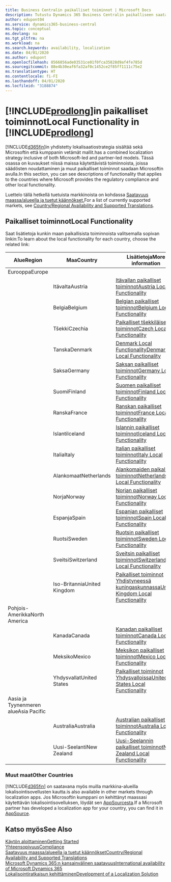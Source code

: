 ```yaml
---
title: Business Centralin paikalliset toiminnot | Microsoft Docs
description: Tutustu Dynamics 365 Business Centralin paikalliseen saatavuuteen ja säädösten noudattamiseen.
author: edupont04
ms.service: dynamics365-business-central
ms.topic: conceptual
ms.devlang: na
ms.tgt_pltfrm: na
ms.workload: na
ms.search.keywords: availability, localization
ms.date: 04/01/2020
ms.author: edupont
ms.openlocfilehash: 8566856ade03531ce01f0fca35828d9af4fe785d
ms.sourcegitcommit: 88e4b30eaf6fa32af0c1452ce2f85ff1111c75e2
ms.translationtype: HT
ms.contentlocale: fi-FI
ms.lasthandoff: 04/01/2020
ms.locfileid: "3188874"
---
```

# <a name="local-functionality-in-prodlong"></a><span data-ttu-id="1f79e-103">[!INCLUDE[prodlong](includes/prodlong.md)]in paikalliset toiminnot</span><span class="sxs-lookup"><span data-stu-id="1f79e-103">Local Functionality in [!INCLUDE[prodlong](includes/prodlong.md)]</span></span>

[!INCLUDE[d365fin](includes/d365fin_md.md)]<span data-ttu-id="1f79e-104">in yhdistetty lokalisaatiostrategia sisältää sekä Microsoftin että kumppanin vetämät mallit.</span><span class="sxs-lookup"><span data-stu-id="1f79e-104">has a combined localization strategy inclusive of both Microsoft-led and partner-led models.</span></span> <span data-ttu-id="1f79e-105">Tässä osassa on kuvaukset niissä maissa käytettävistä toiminnoista, joissa säädösten noudattaminen ja muut paikalliset toiminnot saadaan Microsoftin avulla.</span><span class="sxs-lookup"><span data-stu-id="1f79e-105">In this section, you can see descriptions of functionality that applies to the countries where Microsoft provides the regulatory compliance and other local functionality.</span></span>  

<span data-ttu-id="1f79e-106">Luettelo tällä hetkellä tuetuista markkinoista on kohdassa [Saatavuus maassa/alueella ja tuetut käännökset.](/dynamics365/business-central/dev-itpro/compliance/apptest-countries-and-translations?toc=/dynamics365/business-central/toc.json)</span><span class="sxs-lookup"><span data-stu-id="1f79e-106">For a list of currently supported markets, see [Country/Regional Availability and Supported Translations](/dynamics365/business-central/dev-itpro/compliance/apptest-countries-and-translations?toc=/dynamics365/business-central/toc.json).</span></span>  

## <a name="local-functionality"></a><span data-ttu-id="1f79e-107">Paikalliset toiminnot</span><span class="sxs-lookup"><span data-stu-id="1f79e-107">Local Functionality</span></span>

<span data-ttu-id="1f79e-108">Saat lisätietoja kunkin maan paikallisista toiminnoista valitsemalla sopivan linkin:</span><span class="sxs-lookup"><span data-stu-id="1f79e-108">To learn about the local functionality for each country, choose the related link:</span></span>

| <span data-ttu-id="1f79e-109">Alue</span><span class="sxs-lookup"><span data-stu-id="1f79e-109">Region</span></span> | <span data-ttu-id="1f79e-110">Maa</span><span class="sxs-lookup"><span data-stu-id="1f79e-110">Country</span></span> | <span data-ttu-id="1f79e-111">Lisätietoja</span><span class="sxs-lookup"><span data-stu-id="1f79e-111">More information</span></span> |
| --- | --- |--- |
| <span data-ttu-id="1f79e-112">Eurooppa</span><span class="sxs-lookup"><span data-stu-id="1f79e-112">Europe</span></span> |  | |
|        | <span data-ttu-id="1f79e-113">Itävalta</span><span class="sxs-lookup"><span data-stu-id="1f79e-113">Austria</span></span> | [<span data-ttu-id="1f79e-114">Itävallan paikalliset toiminnot</span><span class="sxs-lookup"><span data-stu-id="1f79e-114">Austria Local Functionality</span></span>](localfunctionality/austria/austria-local-functionality.md) |
|        | <span data-ttu-id="1f79e-115">Belgia</span><span class="sxs-lookup"><span data-stu-id="1f79e-115">Belgium</span></span> | [<span data-ttu-id="1f79e-116">Belgian paikalliset toiminnot</span><span class="sxs-lookup"><span data-stu-id="1f79e-116">Belgium Local Functionality</span></span>](localfunctionality/belgium/belgium-local-functionality.md) |
|        | <span data-ttu-id="1f79e-117">Tšekki</span><span class="sxs-lookup"><span data-stu-id="1f79e-117">Czechia</span></span> | [<span data-ttu-id="1f79e-118">Paikalliset tšekkiläiset toiminnot</span><span class="sxs-lookup"><span data-stu-id="1f79e-118">Czech Local Functionality</span></span>](localfunctionality/czech/czech-local-functionality.md) |
|        | <span data-ttu-id="1f79e-119">Tanska</span><span class="sxs-lookup"><span data-stu-id="1f79e-119">Denmark</span></span> | [<span data-ttu-id="1f79e-120">Denmark Local Functionality</span><span class="sxs-lookup"><span data-stu-id="1f79e-120">Denmark Local Functionality</span></span>](localfunctionality/denmark/denmark-local-functionality.md) |
|        | <span data-ttu-id="1f79e-121">Saksa</span><span class="sxs-lookup"><span data-stu-id="1f79e-121">Germany</span></span> | [<span data-ttu-id="1f79e-122">Saksan paikalliset toiminnot</span><span class="sxs-lookup"><span data-stu-id="1f79e-122">Germany Local Functionality</span></span>](localfunctionality/germany/germany-local-functionality.md) |
|        | <span data-ttu-id="1f79e-123">Suomi</span><span class="sxs-lookup"><span data-stu-id="1f79e-123">Finland</span></span> | [<span data-ttu-id="1f79e-124">Suomen paikalliset toiminnot</span><span class="sxs-lookup"><span data-stu-id="1f79e-124">Finland Local Functionality</span></span>](localfunctionality/finland/finland-local-functionality.md) |
|        | <span data-ttu-id="1f79e-125">Ranska</span><span class="sxs-lookup"><span data-stu-id="1f79e-125">France</span></span> | [<span data-ttu-id="1f79e-126">Ranskan paikalliset toiminnot</span><span class="sxs-lookup"><span data-stu-id="1f79e-126">France Local Functionality</span></span>](localfunctionality/france/france-local-functionality.md) |
|        | <span data-ttu-id="1f79e-127">Islanti</span><span class="sxs-lookup"><span data-stu-id="1f79e-127">Iceland</span></span> | [<span data-ttu-id="1f79e-128">Islannin paikalliset toiminnot</span><span class="sxs-lookup"><span data-stu-id="1f79e-128">Iceland Local Functionality</span></span>](localfunctionality/iceland/iceland-local-functionality.md) |
|        | <span data-ttu-id="1f79e-129">Italia</span><span class="sxs-lookup"><span data-stu-id="1f79e-129">Italy</span></span> | [<span data-ttu-id="1f79e-130">Italian paikalliset toiminnot</span><span class="sxs-lookup"><span data-stu-id="1f79e-130">Italy Local Functionality</span></span>](localfunctionality/italy/italy-local-functionality.md) |
|        | <span data-ttu-id="1f79e-131">Alankomaat</span><span class="sxs-lookup"><span data-stu-id="1f79e-131">Netherlands</span></span> | [<span data-ttu-id="1f79e-132">Alankomaiden paikalliset toiminnot</span><span class="sxs-lookup"><span data-stu-id="1f79e-132">Netherlands Local Functionality</span></span>](localfunctionality/netherlands/netherlands-local-functionality.md) |
|        | <span data-ttu-id="1f79e-133">Norja</span><span class="sxs-lookup"><span data-stu-id="1f79e-133">Norway</span></span> | [<span data-ttu-id="1f79e-134">Norjan paikalliset toiminnot</span><span class="sxs-lookup"><span data-stu-id="1f79e-134">Norway Local Functionality</span></span>](localfunctionality/norway/norway-local-functionality.md) |
|        | <span data-ttu-id="1f79e-135">Espanja</span><span class="sxs-lookup"><span data-stu-id="1f79e-135">Spain</span></span> | [<span data-ttu-id="1f79e-136">Espanjan paikalliset toiminnot</span><span class="sxs-lookup"><span data-stu-id="1f79e-136">Spain Local Functionality</span></span>](localfunctionality/spain/spain-local-functionality.md) |
|        | <span data-ttu-id="1f79e-137">Ruotsi</span><span class="sxs-lookup"><span data-stu-id="1f79e-137">Sweden</span></span> | [<span data-ttu-id="1f79e-138">Ruotsin paikalliset toiminnot</span><span class="sxs-lookup"><span data-stu-id="1f79e-138">Sweden Local Functionality</span></span>](localfunctionality/sweden/sweden-local-functionality.md) |
|        | <span data-ttu-id="1f79e-139">Sveitsi</span><span class="sxs-lookup"><span data-stu-id="1f79e-139">Switzerland</span></span> | [<span data-ttu-id="1f79e-140">Sveitsin paikalliset toiminnot</span><span class="sxs-lookup"><span data-stu-id="1f79e-140">Switzerland Local Functionality</span></span>](localfunctionality/switzerland/switzerland-local-functionality.md) |
|        | <span data-ttu-id="1f79e-141">Iso-Britannia</span><span class="sxs-lookup"><span data-stu-id="1f79e-141">United Kingdom</span></span> | [<span data-ttu-id="1f79e-142">Paikalliset toiminnot Yhdistyneessä kuningaskunnassa</span><span class="sxs-lookup"><span data-stu-id="1f79e-142">United Kingdom Local Functionality</span></span>](localfunctionality/unitedkingdom/united-kingdom-local-functionality.md) |
| <span data-ttu-id="1f79e-143">Pohjois-Amerikka</span><span class="sxs-lookup"><span data-stu-id="1f79e-143">North America</span></span> |       |  |
|        | <span data-ttu-id="1f79e-144">Kanada</span><span class="sxs-lookup"><span data-stu-id="1f79e-144">Canada</span></span>|[<span data-ttu-id="1f79e-145">Kanadan paikalliset toiminnot</span><span class="sxs-lookup"><span data-stu-id="1f79e-145">Canada Local Functionality</span></span>](localfunctionality/canada/canada-local-functionality.md) |
|        | <span data-ttu-id="1f79e-146">Meksiko</span><span class="sxs-lookup"><span data-stu-id="1f79e-146">Mexico</span></span> | [<span data-ttu-id="1f79e-147">Meksikon paikalliset toiminnot</span><span class="sxs-lookup"><span data-stu-id="1f79e-147">Mexico Local Functionality</span></span>](localfunctionality/mexico/mexico-local-functionality.md) |
|        | <span data-ttu-id="1f79e-148">Yhdysvallat</span><span class="sxs-lookup"><span data-stu-id="1f79e-148">United States</span></span>|[<span data-ttu-id="1f79e-149">Paikalliset toiminnot Yhdysvalloissa</span><span class="sxs-lookup"><span data-stu-id="1f79e-149">United States Local Functionality</span></span>](localfunctionality/unitedstates/united-states-local-functionality.md) |
| <span data-ttu-id="1f79e-150">Aasia ja Tyynenmeren alue</span><span class="sxs-lookup"><span data-stu-id="1f79e-150">Asia Pacific</span></span> |       |  |
|        | <span data-ttu-id="1f79e-151">Australia</span><span class="sxs-lookup"><span data-stu-id="1f79e-151">Australia</span></span> | [<span data-ttu-id="1f79e-152">Australian paikalliset toiminnot</span><span class="sxs-lookup"><span data-stu-id="1f79e-152">Australia Local Functionality</span></span>](localfunctionality/australia/australia-local-functionality.md) |
|        | <span data-ttu-id="1f79e-153">Uusi-Seelanti</span><span class="sxs-lookup"><span data-stu-id="1f79e-153">New Zealand</span></span> | [<span data-ttu-id="1f79e-154">Uusi-Seelannin paikalliset toiminnot</span><span class="sxs-lookup"><span data-stu-id="1f79e-154">New Zealand Local Functionality</span></span>](localfunctionality/newzealand/new-zealand-local-functionality.md) |

### <a name="other-countries"></a><span data-ttu-id="1f79e-155">Muut maat</span><span class="sxs-lookup"><span data-stu-id="1f79e-155">Other Countries</span></span>
[!INCLUDE[d365fin](includes/d365fin_md.md)] <span data-ttu-id="1f79e-156">on saatavana myös muilla markkina-alueilla lokalisointisovellusten kautta.</span><span class="sxs-lookup"><span data-stu-id="1f79e-156">is also available in other markets through localization apps.</span></span> <span data-ttu-id="1f79e-157">Jos Microsoftin kumppani on kehittänyt maassasi käytettävän lokalisointisovelluksen, löydät sen [AppSourcesta](https://appsource.microsoft.com/product/dynamics-365-business-central/).</span><span class="sxs-lookup"><span data-stu-id="1f79e-157">If a Microsoft partner has developed a localization app for your country, you can find it in [AppSource](https://appsource.microsoft.com/product/dynamics-365-business-central/).</span></span>

## <a name="see-also"></a><span data-ttu-id="1f79e-158">Katso myös</span><span class="sxs-lookup"><span data-stu-id="1f79e-158">See Also</span></span>
[<span data-ttu-id="1f79e-159">Käytön aloittaminen</span><span class="sxs-lookup"><span data-stu-id="1f79e-159">Getting Started</span></span>](product-get-started.md)  
[<span data-ttu-id="1f79e-160">Yhteensopivuus</span><span class="sxs-lookup"><span data-stu-id="1f79e-160">Compliance</span></span>](compliance/compliance-overview.md)  
[<span data-ttu-id="1f79e-161">Saatavuus maassa/alueella ja tuetut käännökset</span><span class="sxs-lookup"><span data-stu-id="1f79e-161">Country/Regional Availability and Supported Translations</span></span>](/dynamics365/business-central/dev-itpro/compliance/apptest-countries-and-translations?toc=/dynamics365/business-central/toc.json)  
[<span data-ttu-id="1f79e-162">Microsoft Dynamics 365:n kansainvälinen saatavuus</span><span class="sxs-lookup"><span data-stu-id="1f79e-162">International availability of Microsoft Dynamics 365</span></span>](/dynamics365/get-started/availability)  
[<span data-ttu-id="1f79e-163">Lokalisointiratkaisun kehittäminen</span><span class="sxs-lookup"><span data-stu-id="1f79e-163">Development of a Localization Solution</span></span>](/dynamics365/business-central/dev-itpro/developer/readiness/readiness-develop-localization)  
